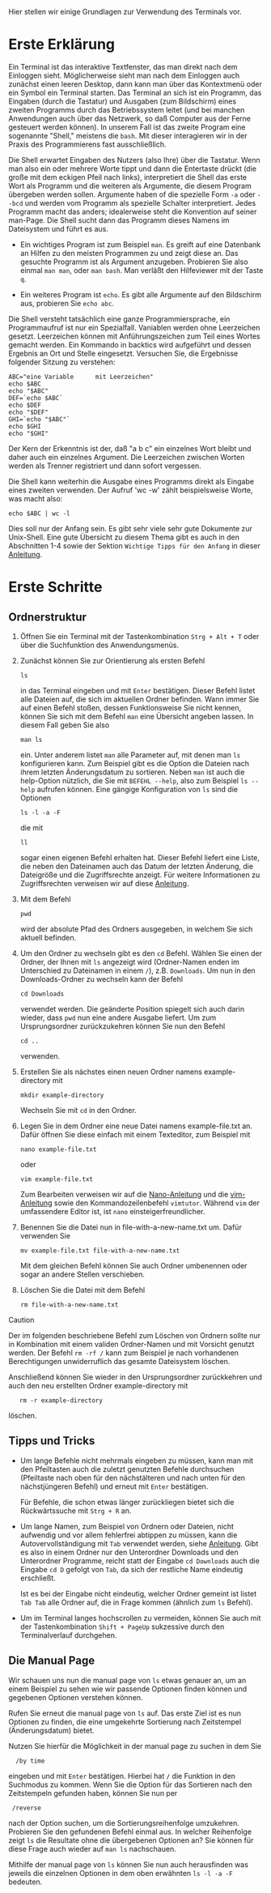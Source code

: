 Hier stellen wir einige Grundlagen zur Verwendung des Terminals vor.

# Erste Erklärung

Ein Terminal ist das interaktive Textfenster, das man direkt nach dem Einloggen
sieht.  Möglicherweise sieht man nach dem Einloggen auch zunächst einen leeren
Desktop, dann kann man über das Kontextmenü oder ein Symbol ein Terminal
starten.  Das Terminal an sich ist ein Programm, das Eingaben (durch die
Tastatur) und Ausgaben (zum Bildschirm) eines zweiten Programms durch das
Betriebssystem leitet (und bei manchen Anwendungen auch über das Netzwerk, so
daß Computer aus der Ferne gesteuert werden können).  In unserem Fall ist das
zweite Program eine sogenannte "Shell," meistens die `bash`.  Mit dieser
interagieren wir in der Praxis des Programmierens fast ausschließlich.

Die Shell erwartet Eingaben des Nutzers (also Ihre) über die Tastatur.  Wenn
man also ein oder mehrere Worte tippt und dann die Entertaste drückt (die große
mit dem eckigen Pfeil nach links), interpretiert die Shell das erste Wort als
Programm und die weiteren als Argumente, die diesem Program übergeben werden
sollen.  Argumente haben of die spezielle Form `-a` oder `--bcd` und werden vom
Programm als spezielle Schalter interpretiert.  Jedes Programm macht das
anders; idealerweise steht die Konvention auf seiner man-Page.  Die Shell sucht
dann das Programm dieses Namens im Dateisystem und führt es aus.

 - Ein wichtiges Program ist zum Beispiel `man`.  Es greift auf eine Datenbank
   an Hilfen zu den meisten Programmen zu und zeigt diese an.  Das gesuchte
   Programm ist als Argument anzugeben.  Probieren Sie also einmal `man man`,
   oder `man bash`.  Man verläßt den Hilfeviewer mit der Taste `q`.

 - Ein weiteres Program ist `echo`.  Es gibt alle Argumente auf den Bildschirm
   aus, probieren Sie `echo abc`.

Die Shell versteht tatsächlich eine ganze Programmiersprache, ein
Programmaufruf ist nur ein Spezialfall.  Vaniablen werden ohne Leerzeichen
gesetzt.  Leerzeichen können mit Anführungszeichen zum Teil eines Wortes
gemacht werden.  Ein Kommando in backtics wird aufgeführt und dessen Ergebnis
an Ort und Stelle eingesetzt.  Versuchen Sie, die Ergebnisse folgender Sitzung
zu verstehen:

    ABC="eine Variable      mit Leerzeichen"
    echo $ABC
    echo "$ABC"
    DEF=`echo $ABC`
    echo $DEF
    echo "$DEF"
    GHI=`echo "$ABC"`
    echo $GHI
    echo "$GHI"

Der Kern der Erkenntnis ist der, daß "a b   c" ein einzelnes Wort bleibt und
daher auch ein einzelnes Argument.  Die Leerzeichen zwischen Worten werden als
Trenner registriert und dann sofort vergessen.

Die Shell kann weiterhin die Ausgabe eines Programms direkt als Eingabe eines
zweiten verwenden.  Der Aufruf 'wc -w' zählt beispielsweise Worte, was macht
also:

    echo $ABC | wc -l

Dies soll nur der Anfang sein.
Es gibt sehr viele sehr gute Dokumente zur Unix-Shell.
Eine gute Übersicht zu diesem Thema gibt es auch in den Abschnitten 1-4 sowie
der Sektion `Wichtige Tipps für den Anfang` in dieser
[Anleitung](https://deployn.de/blog/linux-terminal/).

# Erste Schritte

## Ordnerstruktur
1. Öffnen Sie ein Terminal mit der Tastenkombination `Strg + Alt + T` oder über
   die Suchfunktion des Anwendungsmenüs.

2. Zunächst können Sie zur Orientierung als ersten Befehl

       ls

   in das Terminal eingeben und mit `Enter` bestätigen.
   Dieser Befehl listet alle Dateien auf, die sich im aktuellen Ordner befinden.
   Wann immer Sie auf einen Befehl stoßen, dessen Funktionsweise Sie nicht
   kennen, können Sie sich mit dem Befehl `man` eine Übersicht angeben lassen.
   In diesem Fall geben Sie also

       man ls

   ein. Unter anderem listet `man` alle Parameter auf, mit denen man `ls`
   konfigurieren kann. Zum Beispiel gibt es die Option die Dateien nach ihrem
   letzten Änderungsdatum zu sortieren. Neben `man` ist auch die help-Option
   nützlich, die Sie mit `BEFEHL --help`, also zum Beispiel `ls --help`
   aufrufen können.
   Eine gängige Konfiguration von `ls` sind die Optionen

       ls -l -a -F

   die mit

       ll

   sogar einen eigenen Befehl erhalten hat.
   Dieser Befehl liefert eine Liste, die neben den Dateinamen auch das Datum
   der letzten Änderung, die Dateigröße und die Zugriffsrechte anzeigt.
   Für weitere Informationen zu Zugriffsrechten verweisen wir auf
   diese [Anleitung](https://www.howtoforge.de/anleitung/was-ist-umask-unter-linux/).

3. Mit dem Befehl

       pwd

   wird der absolute Pfad des Ordners ausgegeben, in welchem Sie sich
   aktuell befinden.

4. Um den Ordner zu wechseln gibt es den `cd` Befehl.
   Wählen Sie einen der Ordner, der Ihnen mit `ls` angezeigt wird (Ordner-Namen
   enden im Unterschied zu Dateinamen in einem `/`), z.B. `Downloads`.
   Um nun in den Downloads-Ordner zu wechseln kann der Befehl

       cd Downloads

   verwendet werden.
   Die geänderte Position spiegelt sich auch darin wieder, dass `pwd` nun eine
   andere Ausgabe liefert.
   Um zum Ursprungsordner zurückzukehren können Sie nun den Befehl

       cd ..

   verwenden.

5. Erstellen Sie als nächstes einen neuen Ordner namens example-directory mit

       mkdir example-directory

   Wechseln Sie mit `cd` in den Ordner.

6. Legen Sie in dem Ordner eine neue Datei namens example-file.txt an.
   Dafür öffnen Sie diese einfach mit einem Texteditor, zum Beispiel mit

       nano example-file.txt

   oder

       vim example-file.txt

   Zum Bearbeiten verweisen wir auf die
   [Nano-Anleitung](https://www.howtoforge.de/anleitung/linux-nano-editor-fuer-anfaenger-erklaert-10-beispiele/) und die
   [vim-Anleitung](https://ieee.uni-passau.de/uploads/2014/02/vim-basics.pdf)
   sowie den Kommandozeilenbefehl `vimtutor`.
   Während `vim` der umfassendere Editor ist, ist `nano` einsteigerfreundlicher.

7. Benennen Sie die Datei nun in file-with-a-new-name.txt um. Dafür verwenden
   Sie

       mv example-file.txt file-with-a-new-name.txt

   Mit dem gleichen Befehl können Sie auch Ordner umbenennen oder sogar an
   andere Stellen verschieben.

8. Löschen Sie die Datei mit dem Befehl

       rm file-with-a-new-name.txt

  > [!CAUTION]
  > Der im folgenden beschriebene Befehl zum Löschen von Ordnern
  > sollte nur in Kombination mit einem validen Ordner-Namen und mit Vorsicht
  > genutzt werden.
  > Der Befehl `rm -rf /` kann zum Beispiel je nach vorhandenen Berechtigungen
  > unwiderruflich das gesamte Dateisystem löschen.

   Anschließend können Sie wieder in den Ursprungsordner zurückkehren und auch
   den neu erstellten Ordner example-directory mit

       rm -r example-directory

   löschen.

## Tipps und Tricks

 - Um lange Befehle nicht mehrmals eingeben zu müssen, kann man mit den
   Pfeiltasten auch die zuletzt genutzten Befehle durchsuchen (Pfeiltaste nach
   oben für den nächstälteren und nach unten für den nächstjüngeren Befehl) und
   erneut mit `Enter` bestätigen.

   Für Befehle, die schon etwas länger zurückliegen bietet sich die
   Rückwärtssuche mit `Strg + R` an.

 - Um lange Namen, zum Beispiel von Ordnern oder Dateien, nicht aufwendig und
   vor allem fehlerfrei abtippen zu müssen, kann die Autovervollständigung mit
   `Tab` verwendet werden, siehe
   [Anleitung](https://de.wikipedia.org/wiki/Befehlszeilenerg%C3%A4nzung).
   Gibt es also in einem Ordner nur den Unterordner Downloads und den
   Unterordner Programme, reicht statt der Eingabe `cd Downloads` auch die
   Eingabe `cd D` gefolgt von `Tab`, da sich der restliche Name eindeutig
   erschließt.

   Ist es bei der Eingabe nicht eindeutig, welcher Ordner gemeint ist listet
   `Tab Tab` alle Ordner auf, die in Frage kommen (ähnlich zum `ls` Befehl).

  - Um im Terminal langes hochscrollen zu vermeiden, können Sie auch mit der
    Tastenkombination `Shift + PageUp` sukzessive durch den Terminalverlauf
    durchgehen.

## Die Manual Page
 Wir schauen uns nun die manual page von `ls` etwas genauer an, um an einem
 Beispiel zu sehen wie wir passende Optionen finden können und gegebenen
 Optionen verstehen können.

 Rufen Sie erneut die manual page von `ls` auf. Das erste Ziel ist es nun
 Optionen zu finden, die eine umgekehrte Sortierung nach Zeitstempel
 (Änderungsdatum) bietet.

 Nutzen Sie hierfür die Möglichkeit in der manual page zu suchen in dem Sie

      /by time

eingeben und mit `Enter` bestätigen. Hierbei hat `/` die Funktion in den
Suchmodus zu kommen. Wenn Sie die Option für das Sortieren nach den Zeitstempeln
gefunden haben, können Sie nun per

     /reverse

nach der Option suchen, um die Sortierungsreihenfolge umzukehren.
Probieren Sie den gefundenen Befehl einmal aus. In welcher Reihenfolge zeigt
`ls` die Resultate ohne die übergebenen Optionen an? Sie können für diese Frage
auch wieder auf `man ls` nachschauen.

Mithilfe der manual page von `ls` können Sie nun auch herausfinden was jeweils
die einzelnen Optionen in dem oben erwähnten `ls -l -a -F` bedeuten.
